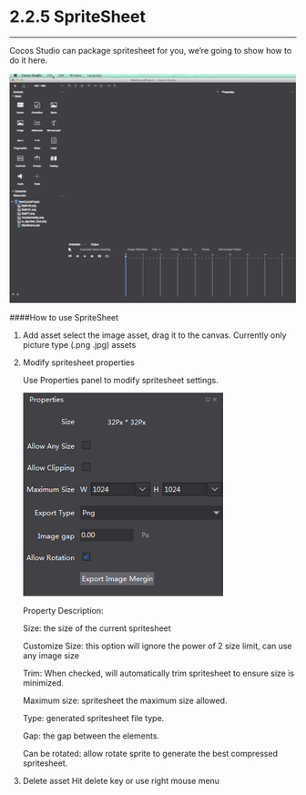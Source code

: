 # 2.2.5 SpriteSheet
---
Cocos Studio can package spritesheet for you, we’re going to show how to do it here.

![Image](res/image129.gif)

####How to use SpriteSheet
1. Add asset
    select the image asset, drag it to the canvas. Currently only picture type (.png .jpg) assets

2. Modify spritesheet properties
   
    Use Properties panel to modify spritesheet settings. 

    ![Image](res/image036.png)

    Property Description:

    Size: the size of the current spritesheet

    Customize Size: this option will ignore the power of 2 size limit, can use any image size 

    Trim: When checked, will automatically trim spritesheet to ensure size is minimized.

    Maximum size: spritesheet the maximum size allowed.

    Type: generated spritesheet file type.

    Gap: the gap between the elements.

    Can be rotated: allow rotate sprite to generate the best compressed spritesheet.

3. Delete asset
    Hit delete key or use right mouse menu

